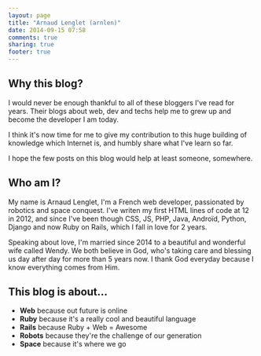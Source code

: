 ```yaml
---
layout: page
title: "Arnaud Lenglet (arnlen)"
date: 2014-09-15 07:58
comments: true
sharing: true
footer: true
---
```


## Why this blog?

I would never be enough thankful to all of these bloggers I've read for years. Their blogs about web, dev and techs help me to grew up and become the developer I am today.

I think it's now time for me to give my contribution to this huge building of knowledge which Internet is, and humbly share what I've learn so far.

I hope the few posts on this blog would help at least someone, somewhere.

## Who am I?

My name is Arnaud Lenglet, I'm a French web developer, passionated by robotics and space conquest.
I've writen my first HTML lines of code at 12 in 2012, and since I've been though CSS, JS, PHP, Java, Androïd, Python, Django and now Ruby on Rails, which I fall in love for 2 years.

Speaking about love, I'm married since 2014 to a beautiful and wonderful wife called Wendy.
We both believe in God, who's taking care and blessing us day after day for more than 5 years now.
I thank God everyday because I know everything comes from Him.

## This blog is about...

- __Web__ because out future is online
- __Ruby__ because it's a really cool and beautiful language
- __Rails__ because Ruby + Web = Awesome
- __Robots__ because they're the challenge of our generation
- __Space__ because it's where we go